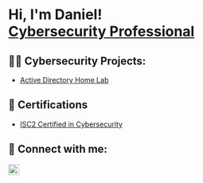 <h1>Hi, I'm Daniel! <br/><a href="https://github.com/DClarkCyber" <a href="https://www.linkedin.com/in/danieljclark92/">Cybersecurity Professional</a>

<h2>👨‍💻 Cybersecurity Projects:</h2>

  - [Active Directory Home Lab](https://github.com/DClarkCyber)


<h2>📄 Certifications</h2>

- [ISC2 Certified in Cybersecurity](https://www.credly.com/badges/d63b68e1-7987-4345-89d5-ae3321c01255/public_url)


<h2> 🤳 Connect with me:</h2>

[<img align="left" alt="danieljclark92 | LinkedIn" width="22px" src="https://cdn.jsdelivr.net/npm/simple-icons@v3/icons/linkedin.svg" />][linkedin]


[twitter]: https://twitter.com/joshmadakor
[youtube]: https://www.youtube.com/c/joshmadakor
[instagram]: https://www.instagram.com/joshmadakor/
[linkedin]: https://linkedin.com/in/danieljclark92

<!--
**joshmadakor1/joshmadakor1** is a ✨ _special_ ✨ repository because its `README.md` (this file) appears on your GitHub profile.

Here are some ideas to get you started:

- 🔭 I’m currently working on ...
- 🌱 I’m currently learning ...
- 👯 I’m looking to collaborate on ...
- 🤔 I’m looking for help with ...
- 💬 Ask me about ...
- 📫 How to reach me: ...
- 😄 Pronouns: ...
- ⚡ Fun fact: ...
-->
